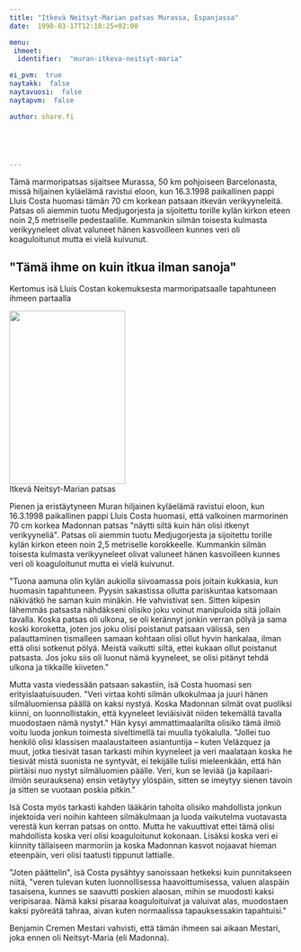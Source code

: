 ```yaml
---
title: "Itkevä Neitsyt-Marian patsas Murassa, Espanjassa"
date:  1998-03-17T12:18:25+02:00

menu:
 ihmeet:
  identifier:  "muran-itkeva-neitsyt-maria"

ei_pvm:  true
naytakk:  false
naytavuosi:  false
naytapvm:  false

author: share.fi





---
```

<p class="alustus">Tämä marmoripatsas sijaitsee Murassa, 50 km pohjoiseen Barcelonasta, missä hiljainen kyläelämä ravistui eloon, kun 16.3.1998 paikallinen pappi Lluis Costa huomasi tämän 70 cm korkean patsaan itkevän verikyyneleitä. Patsas oli aiemmin tuotu Medjugorjesta ja sijoitettu torille kylän kirkon eteen noin 2,5 metriselle pedestaalille. Kummankin silmän toisesta kulmasta verikyyneleet olivat valuneet hänen kasvoilleen kunnes veri oli koaguloitunut mutta ei vielä kuivunut.</p>

<h2>"Tämä ihme on kuin itkua ilman sanoja"</h2>
<p>Kertomus isä Lluís Costan kokemuksesta marmoripatsaalle tapahtuneen ihmeen partaalla</p>
<p class="alignright"><img src="https://sharefi-cdn.sirv.com/sharefi/mura-itkeva-neitsyt-maria.jpg" width="206" height="308" alt="" /><br />Itkevä Neitsyt-Marian patsas</p>

<p>Pienen ja eristäytyneen Muran hiljainen kyläelämä ravistui eloon, kun 16.3.1998 paikallinen pappi Lluis Costa huomasi, että valkoinen marmorinen 70 cm korkea Madonnan patsas "näytti siltä kuin hän olisi itkenyt verikyyneliä". Patsas oli aiemmin tuotu Medjugorjesta ja sijoitettu torille kylän kirkon eteen noin 2,5 metriselle korokkeelle. Kummankin silmän toisesta kulmasta verikyyneleet olivat valuneet hänen kasvoilleen kunnes veri oli koaguloitunut mutta ei vielä kuivunut.</p>

<p>"Tuona aamuna olin kylän aukiolla siivoamassa pois joitain kukkasia, kun huomasin tapahtuneen. Pyysin sakastissa ollutta pariskuntaa katsomaan näkivätkö he saman kuin minäkin. He vahvistivat sen. Sitten kiipesin lähemmäs patsasta nähdäkseni olisiko joku voinut manipuloida sitä jollain tavalla. Koska patsas oli ulkona, se oli kerännyt jonkin verran pölyä ja sama koski koroketta, joten jos joku olisi poistanut patsaan välissä, sen palauttaminen tismalleen samaan kohtaan olisi ollut hyvin hankalaa, ilman että olisi sotkenut pölyä. Meistä vaikutti siltä, ettei kukaan ollut poistanut patsasta. Jos joku siis oli luonut nämä kyyneleet, se olisi pitänyt tehdä ulkona ja tikkaille kiiveten."</p>

<p>Mutta vasta viedessään patsaan sakastiin, isä Costa huomasi sen erityislaatuisuuden. "Veri virtaa kohti silmän ulkokulmaa ja juuri hänen silmäluomiensa päällä on kaksi nystyä. Koska Madonnan silmät ovat puoliksi kiinni, on luonnollistakin, että kyyneleet leviäisivät niiden tekemällä tavalla muodostaen nämä nystyt." Hän kysyi ammattimaalarilta olisiko tämä ilmiö voitu luoda jonkun toimesta siveltimellä tai muulla työkalulla. "Jollei tuo henkilö olisi klassisen maalaustaiteen asiantuntija – kuten Velázquez ja muut, jotka tiesivät tasan tarkasti mihin kyyneleet ja veri maalataan koska he tiesivät mistä suonista ne syntyvät, ei tekijälle tulisi mieleenkään, että hän piirtäisi nuo nystyt silmäluomien päälle. Veri, kun se leviää (ja kapilaari-ilmiön seurauksena) ensin vetäytyy ylöspäin, sitten se imeytyy sienen tavoin ja sitten se vuotaan poskia pitkin."</p>

<p>Isä Costa myös tarkasti kahden lääkärin taholta olisiko mahdollista jonkun injektoida veri noihin kahteen silmäkulmaan ja luoda vaikutelma vuotavasta verestä kun kerran patsas on ontto. Mutta he vakuuttivat ettei tämä olisi mahdollista koska veri olisi koaguloitunut kokonaan. Lisäksi koska veri ei kiinnity tällaiseen marmoriin ja koska Madonnan kasvot nojaavat hieman eteenpäin, veri olisi taatusti tippunut lattialle.</p>

<p>"Joten päättelin", isä Costa pysähtyy sanoissaan hetkeksi kuin punnitakseen niitä, "veren tulevan kuten luonnollisessa haavoittumisessa, valuen alaspäin tasaisena, kunnes se saavutti poskien alaosan, mihin se muodosti kaksi veripisaraa. Nämä kaksi pisaraa koaguloituivat ja valuivat alas, muodostaen kaksi pyöreätä tahraa, aivan kuten normaalissa tapauksessakin tapahtuisi."</p>

<p>Benjamin Cremen Mestari vahvisti, että tämän ihmeen sai aikaan Mestari, joka ennen oli Neitsyt-Maria (eli Madonna).</p>